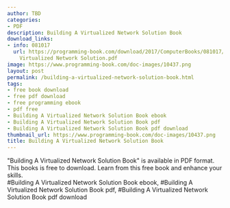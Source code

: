 ```yaml
---
author: TBD
categories:
- PDF
description: Building A Virtualized Network Solution Book
download_links:
- info: 081017
  url: https://programming-book.com/download/2017/ComputerBooks/081017/Building A
    Virtualized Network Solution.pdf
image: https://www.programming-book.com/doc-images/10437.png
layout: post
permalink: /building-a-virtualized-network-solution-book.html
tags:
- free book download
- free pdf download
- free programming ebook
- pdf free
- Building A Virtualized Network Solution Book ebook
- Building A Virtualized Network Solution Book pdf
- Building A Virtualized Network Solution Book pdf download
thumbnail_url: https://www.programming-book.com/doc-images/10437.png
title: Building A Virtualized Network Solution Book
---
```


 
<div class="item-desc text-justify">
  "Building A Virtualized Network Solution Book" is available in PDF format. This books is free to download. Learn from this free book and enhance your skills.
  <br>
  #Building A Virtualized Network Solution Book ebook, #Building A Virtualized Network Solution Book pdf, #Building A Virtualized Network Solution Book pdf download
</div>